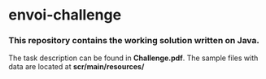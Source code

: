 # envoi-challenge
<h3>This repository contains the working solution written on Java.</h3>

The task description can be found in <b>Challenge.pdf</b>. The sample files with data are located at <b>scr/main/resources/</b>
